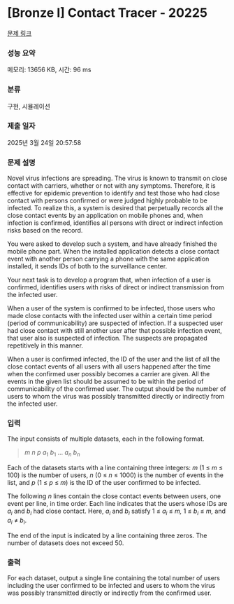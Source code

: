 # [Bronze I] Contact Tracer - 20225 

[문제 링크](https://www.acmicpc.net/problem/20225) 

### 성능 요약

메모리: 13656 KB, 시간: 96 ms

### 분류

구현, 시뮬레이션

### 제출 일자

2025년 3월 24일 20:57:58

### 문제 설명

<p>Novel virus infections are spreading. The virus is known to transmit on close contact with carriers, whether or not with any symptoms. Therefore, it is effective for epidemic prevention to identify and test those who had close contact with persons confirmed or were judged highly probable to be infected. To realize this, a system is desired that perpetually records all the close contact events by an application on mobile phones and, when infection is confirmed, identifies all persons with direct or indirect infection risks based on the record.</p>

<p>You were asked to develop such a system, and have already finished the mobile phone part. When the installed application detects a close contact event with another person carrying a phone with the same application installed, it sends IDs of both to the surveillance center.</p>

<p>Your next task is to develop a program that, when infection of a user is confirmed, identifies users with risks of direct or indirect transmission from the infected user.</p>

<p>When a user of the system is confirmed to be infected, those users who made close contacts with the infected user within a certain time period (period of communicability) are suspected of infection. If a suspected user had close contact with still another user after that possible infection event, that user also is suspected of infection. The suspects are propagated repetitively in this manner.</p>

<p>When a user is confirmed infected, the ID of the user and the list of all the close contact events of all users with all users happened after the time when the confirmed user possibly becomes a carrier are given. All the events in the given list should be assumed to be within the period of communicability of the confirmed user. The output should be the number of users to whom the virus was possibly transmitted directly or indirectly from the infected user.</p>

### 입력 

 <p>The input consists of multiple datasets, each in the following format.</p>

<blockquote><i>m</i> <i>n</i> <i>p</i> <i>a</i><sub>1</sub> <i>b</i><sub>1</sub> … <i>a<sub>n</sub></i> <i>b<sub>n</sub></i></blockquote>

<p>Each of the datasets starts with a line containing three integers: <i>m</i> (1 ≤ <i>m</i> ≤ 100) is the number of users, <i>n</i> (0 ≤ <i>n</i> ≤ 1000) is the number of events in the list, and <i>p</i> (1 ≤ <i>p</i> ≤ <i>m</i>) is the ID of the user confirmed to be infected.</p>

<p>The following <i>n</i> lines contain the close contact events between users, one event per line, in time order. Each line indicates that the users whose IDs are <i>a<sub>i</sub></i> and <i>b<sub>i</sub></i> had close contact. Here, <i>a<sub>i</sub></i> and <i>b<sub>i</sub></i> satisfy 1 ≤ <i>a<sub>i</sub></i> ≤ <i>m,</i> 1 ≤ <i>b<sub>i</sub></i> ≤ <i>m,</i> and <i>a<sub>i</sub></i> ≠ <i>b<sub>i</sub></i>.</p>

<p>The end of the input is indicated by a line containing three zeros. The number of datasets does not exceed 50.</p>

### 출력 

 <p>For each dataset, output a single line containing the total number of users including the user confirmed to be infected and users to whom the virus was possibly transmitted directly or indirectly from the confirmed user.</p>

